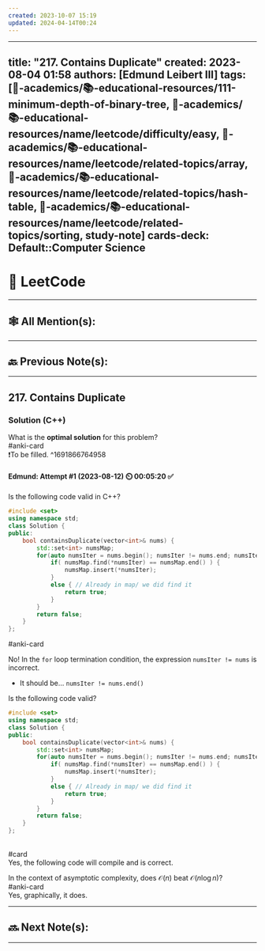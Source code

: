 ```yaml
---
created: 2023-10-07 15:19
updated: 2024-04-14T00:24
---
```


---
title: "217. Contains Duplicate"
created: 2023-08-04 01:58 
authors: [Edmund Leibert III]
tags: [🔴-academics/📚-educational-resources/111-minimum-depth-of-binary-tree, 🔴-academics/📚-educational-resources/name/leetcode/difficulty/easy, 🔴-academics/📚-educational-resources/name/leetcode/related-topics/array, 🔴-academics/📚-educational-resources/name/leetcode/related-topics/hash-table, 🔴-academics/📚-educational-resources/name/leetcode/related-topics/sorting, study-note]
cards-deck: Default::Computer Science
---


# 📕 LeetCode

---

## 🕸️ All Mention(s): 

---

## 🔙 Previous Note(s):

---

## 217. Contains Duplicate

### Solution (C++)

What is the **optimal solution** for this problem?
<br>
#anki-card
<br>
❗To be filled.
^1691866764958

#### Edmund: Attempt #1 (2023-08-12) ⏲️ 00:05:20 ✅

Is the following code valid in C++?
```cpp
#include <set>
using namespace std;
class Solution {
public:
    bool containsDuplicate(vector<int>& nums) {
        std::set<int> numsMap;
        for(auto numsIter = nums.begin(); numsIter != nums.end; numsIter++) {
            if( numsMap.find(*numsIter) == numsMap.end() ) {
                numsMap.insert(*numsIter);
            }
            else { // Already in map/ we did find it
                return true;
            }
        }
        return false;
    }
};
```

#anki-card 


No! In the `for` loop termination condition, the expression `numsIter != nums` is incorrect.
- It should be… `numsIter != nums.end()`

Is the following code valid?
```cpp
#include <set>
using namespace std;
class Solution {
public:
    bool containsDuplicate(vector<int>& nums) {
        std::set<int> numsMap;
        for(auto numsIter = nums.begin(); numsIter != nums.end; numsIter++) {
            if( numsMap.find(*numsIter) == numsMap.end() ) {
                numsMap.insert(*numsIter);
            }
            else { // Already in map/ we did find it
                return true;
            }
        }
        return false;
    }
};
```
<br>
#card 
<br>
Yes, the following code will compile and is correct.

In the context of asymptotic complexity, does $\mathcal{O}(n)$ beat $\mathcal{O}(n \log n)$?
<br>
#anki-card 
<br>
Yes, graphically, it does.

---

## 🔜 Next Note(s):

---



